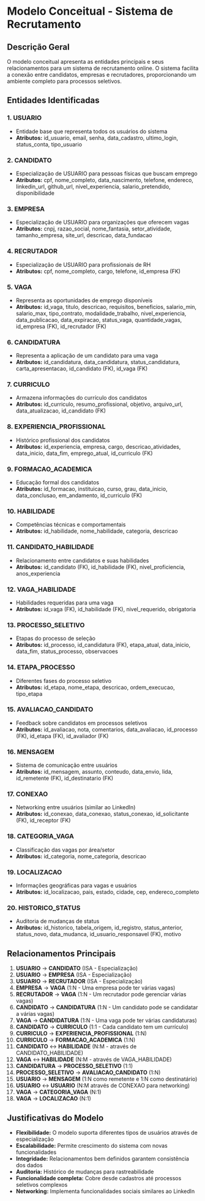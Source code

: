 # Modelo Conceitual - Sistema de Recrutamento

## Descrição Geral

O modelo conceitual apresenta as entidades principais e seus relacionamentos para um sistema de recrutamento online. O sistema facilita a conexão entre candidatos, empresas e recrutadores, proporcionando um ambiente completo para processos seletivos.

## Entidades Identificadas

### 1. **USUARIO**
- Entidade base que representa todos os usuários do sistema
- **Atributos:** id_usuario, email, senha, data_cadastro, ultimo_login, status_conta, tipo_usuario

### 2. **CANDIDATO**
- Especialização de USUARIO para pessoas físicas que buscam emprego
- **Atributos:** cpf, nome_completo, data_nascimento, telefone, endereco, linkedin_url, github_url, nivel_experiencia, salario_pretendido, disponibilidade

### 3. **EMPRESA**
- Especialização de USUARIO para organizações que oferecem vagas
- **Atributos:** cnpj, razao_social, nome_fantasia, setor_atividade, tamanho_empresa, site_url, descricao, data_fundacao

### 4. **RECRUTADOR**
- Especialização de USUARIO para profissionais de RH
- **Atributos:** cpf, nome_completo, cargo, telefone, id_empresa (FK)

### 5. **VAGA**
- Representa as oportunidades de emprego disponíveis
- **Atributos:** id_vaga, titulo, descricao, requisitos, beneficios, salario_min, salario_max, tipo_contrato, modalidade_trabalho, nivel_experiencia, data_publicacao, data_expiracao, status_vaga, quantidade_vagas, id_empresa (FK), id_recrutador (FK)

### 6. **CANDIDATURA**
- Representa a aplicação de um candidato para uma vaga
- **Atributos:** id_candidatura, data_candidatura, status_candidatura, carta_apresentacao, id_candidato (FK), id_vaga (FK)

### 7. **CURRICULO**
- Armazena informações do currículo dos candidatos
- **Atributos:** id_curriculo, resumo_profissional, objetivo, arquivo_url, data_atualizacao, id_candidato (FK)

### 8. **EXPERIENCIA_PROFISSIONAL**
- Histórico profissional dos candidatos
- **Atributos:** id_experiencia, empresa, cargo, descricao_atividades, data_inicio, data_fim, emprego_atual, id_curriculo (FK)

### 9. **FORMACAO_ACADEMICA**
- Educação formal dos candidatos
- **Atributos:** id_formacao, instituicao, curso, grau, data_inicio, data_conclusao, em_andamento, id_curriculo (FK)

### 10. **HABILIDADE**
- Competências técnicas e comportamentais
- **Atributos:** id_habilidade, nome_habilidade, categoria, descricao

### 11. **CANDIDATO_HABILIDADE**
- Relacionamento entre candidatos e suas habilidades
- **Atributos:** id_candidato (FK), id_habilidade (FK), nivel_proficiencia, anos_experiencia

### 12. **VAGA_HABILIDADE**
- Habilidades requeridas para uma vaga
- **Atributos:** id_vaga (FK), id_habilidade (FK), nivel_requerido, obrigatoria

### 13. **PROCESSO_SELETIVO**
- Etapas do processo de seleção
- **Atributos:** id_processo, id_candidatura (FK), etapa_atual, data_inicio, data_fim, status_processo, observacoes

### 14. **ETAPA_PROCESSO**
- Diferentes fases do processo seletivo
- **Atributos:** id_etapa, nome_etapa, descricao, ordem_execucao, tipo_etapa

### 15. **AVALIACAO_CANDIDATO**
- Feedback sobre candidatos em processos seletivos
- **Atributos:** id_avaliacao, nota, comentarios, data_avaliacao, id_processo (FK), id_etapa (FK), id_avaliador (FK)

### 16. **MENSAGEM**
- Sistema de comunicação entre usuários
- **Atributos:** id_mensagem, assunto, conteudo, data_envio, lida, id_remetente (FK), id_destinatario (FK)

### 17. **CONEXAO**
- Networking entre usuários (similar ao LinkedIn)
- **Atributos:** id_conexao, data_conexao, status_conexao, id_solicitante (FK), id_receptor (FK)

### 18. **CATEGORIA_VAGA**
- Classificação das vagas por área/setor
- **Atributos:** id_categoria, nome_categoria, descricao

### 19. **LOCALIZACAO**
- Informações geográficas para vagas e usuários
- **Atributos:** id_localizacao, pais, estado, cidade, cep, endereco_completo

### 20. **HISTORICO_STATUS**
- Auditoria de mudanças de status
- **Atributos:** id_historico, tabela_origem, id_registro, status_anterior, status_novo, data_mudanca, id_usuario_responsavel (FK), motivo

## Relacionamentos Principais

1. **USUARIO** → **CANDIDATO** (ISA - Especialização)
2. **USUARIO** → **EMPRESA** (ISA - Especialização)  
3. **USUARIO** → **RECRUTADOR** (ISA - Especialização)
4. **EMPRESA** → **VAGA** (1:N - Uma empresa pode ter várias vagas)
5. **RECRUTADOR** → **VAGA** (1:N - Um recrutador pode gerenciar várias vagas)
6. **CANDIDATO** → **CANDIDATURA** (1:N - Um candidato pode se candidatar a várias vagas)
7. **VAGA** → **CANDIDATURA** (1:N - Uma vaga pode ter várias candidaturas)
8. **CANDIDATO** → **CURRICULO** (1:1 - Cada candidato tem um currículo)
9. **CURRICULO** → **EXPERIENCIA_PROFISSIONAL** (1:N)
10. **CURRICULO** → **FORMACAO_ACADEMICA** (1:N)
11. **CANDIDATO** ↔ **HABILIDADE** (N:M - através de CANDIDATO_HABILIDADE)
12. **VAGA** ↔ **HABILIDADE** (N:M - através de VAGA_HABILIDADE)
13. **CANDIDATURA** → **PROCESSO_SELETIVO** (1:1)
14. **PROCESSO_SELETIVO** → **AVALIACAO_CANDIDATO** (1:N)
15. **USUARIO** → **MENSAGEM** (1:N como remetente e 1:N como destinatário)
16. **USUARIO** ↔ **USUARIO** (N:M através de CONEXAO para networking)
17. **VAGA** → **CATEGORIA_VAGA** (N:1)
18. **VAGA** → **LOCALIZACAO** (N:1)

## Justificativas do Modelo

- **Flexibilidade:** O modelo suporta diferentes tipos de usuários através de especialização
- **Escalabilidade:** Permite crescimento do sistema com novas funcionalidades
- **Integridade:** Relacionamentos bem definidos garantem consistência dos dados
- **Auditoria:** Histórico de mudanças para rastreabilidade
- **Funcionalidade completa:** Cobre desde cadastros até processos seletivos complexos
- **Networking:** Implementa funcionalidades sociais similares ao LinkedIn
